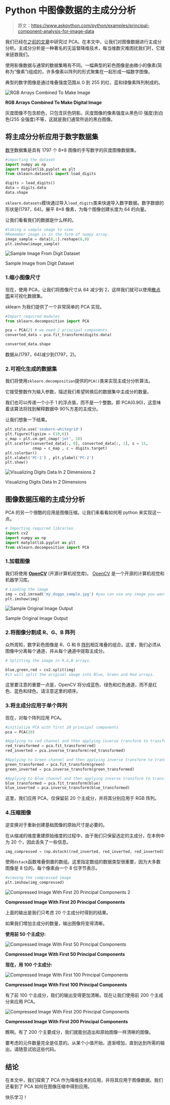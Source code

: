 # Python 中图像数据的主成分分析

> 原文：<https://www.askpython.com/python/examples/principal-component-analysis-for-image-data>

我们已经在[之前的文章](https://www.askpython.com/python/examples/principal-component-analysis)中研究过 PCA。在本文中，让我们对图像数据进行主成分分析。主成分分析是一种著名的无监督降维技术，每当维数灾难困扰我们时，它就来拯救我们。

使用影像数据与通常的数据集略有不同。一幅典型的彩色图像是由微小的像素(简称为“像素”)组成的，许多像素以阵列的形式聚集在一起形成一幅数字图像。

典型的数字图像是通过堆叠强度范围从 0 到 255 的红、蓝和绿像素阵列制成的。

![RGB Arrays Combined To Make Image](img/6bc9ef9f7aa128ac0de622752da0cce9.png)

**RGB Arrays Combined To Make Digital Image**

灰度图像不包含颜色，只包含灰色阴影。灰度图像的像素强度从黑色(0 强度)到白色(255 全强度)不等，这就是我们通常所说的黑白图像。

## 将主成分分析应用于数字数据集

[数字](https://scikit-learn.org/stable/auto_examples/datasets/plot_digits_last_image.html)数据集是具有 1797 个 8×8 图像的手写数字的灰度图像数据集。

```py
#importing the dataset
import numpy as np
import matplotlib.pyplot as plt
from sklearn.datasets import load_digits

digits = load_digits()
data = digits.data
data.shape

```

`sklearn.datasets`模块通过导入`load_digits`类来快速导入数字数据。数字数据的形状是(1797，64)。展平 8×8 像素，为每个图像创建长度为 64 的向量。

让我们看看我们的数据是什么样的。

```py
#taking a sample image to view
#Remember image is in the form of numpy array.
image_sample = data[0,:].reshape(8,8)
plt.imshow(image_sample)

```

![Sample Image From Digit Dataset](img/07d05a875bc7f312ffaaa05c6e1c1566.png)

Sample Image from Digit Dataset

### 1.缩小图像尺寸

现在，使用 PCA，让我们将图像尺寸从 64 减少到 2，这样我们就可以使用[散点图](https://www.askpython.com/python-modules/data-visualization-using-python-bokeh)来可视化数据集。

sklearn 为我们提供了一个非常简单的 PCA 实现。

```py
#Import required modules
from sklearn.decomposition import PCA

pca = PCA(2) # we need 2 principal components.
converted_data = pca.fit_transform(digits.data)

converted_data.shape

```

数据从(1797，64)减少到(1797，2)。

### 2.可视化生成的数据集

我们将使用`sklearn.decomposition`提供的`PCA()`类来实现主成分分析算法。

它接受整数作为输入参数，描述我们希望转换后的数据集中主成分的数量。

我们也可以传递一个小于 1 的浮点值，而不是一个整数。即 PCA(0.90)，这意味着该算法将找到解释数据中 90%方差的主成分。

让我们想象一下结果。

```py
plt.style.use('seaborn-whitegrid')
plt.figure(figsize = (10,6))
c_map = plt.cm.get_cmap('jet', 10)
plt.scatter(converted_data[:, 0], converted_data[:, 1], s = 15,
            cmap = c_map , c = digits.target)
plt.colorbar()
plt.xlabel('PC-1') , plt.ylabel('PC-2')
plt.show()

```

![Visualizing Digits Data In 2 Dimensions 2](img/d15422604454c4a38212b0f3247b351c.png)

Visualizing Digits Data In 2 Dimensions

## 图像数据压缩的主成分分析

PCA 的另一个很酷的应用是图像压缩。让我们来看看如何用 python 来实现这一点。

```py
# Importing required libraries
import cv2
import numpy as np
import matplotlib.pyplot as plt
from sklearn.decomposition import PCA

```

### 1.加载图像

我们将使用 **[OpenCV](https://opencv.org/about/)** (开源计算机视觉库)。 [OpenCV](https://www.askpython.com/python-modules/read-images-in-python-opencv) 是一个开源的计算机视觉和机器学习库。

```py
# Loading the image 
img = cv2.imread('my_doggo_sample.jpg') #you can use any image you want.
plt.imshow(img)

```

![Sample Original Image Output](img/3751809f1f1b8dbda141856c0b71c7be.png)

Sample Original Image Output

### 2.将图像分割成 R、G、B 阵列

众所周知，数字彩色图像是 R、G 和 B [阵列](https://www.askpython.com/python-modules/numpy/python-numpy-arrays)相互堆叠的组合。这里，我们必须从图像中分离每个通道，并从每个通道中提取主成分。

```py
# Splitting the image in R,G,B arrays.

blue,green,red = cv2.split(img) 
#it will split the original image into Blue, Green and Red arrays.

```

这里要注意的重要一点是，OpenCV 将分成蓝色、绿色和红色通道，而不是红色、蓝色和绿色。请注意这里的顺序。

### 3.将主成分应用于单个阵列

现在，对每个阵列应用 PCA。

```py
#initialize PCA with first 20 principal components
pca = PCA(20)

#Applying to red channel and then applying inverse transform to transformed array.
red_transformed = pca.fit_transform(red)
red_inverted = pca.inverse_transform(red_transformed)

#Applying to Green channel and then applying inverse transform to transformed array.
green_transformed = pca.fit_transform(green)
green_inverted = pca.inverse_transform(green_transformed)

#Applying to Blue channel and then applying inverse transform to transformed array.
blue_transformed = pca.fit_transform(blue)
blue_inverted = pca.inverse_transform(blue_transformed)

```

这里，我们应用 PCA，仅保留前 20 个主成分，并将其分别应用于 RGB 阵列。

### 4.压缩图像

逆变换对于重新创建基础图像的原始尺寸是必要的。

在从缩减的维度重建原始维度的过程中，由于我们只保留选定的主成分，在本例中为 20 个，因此丢失了一些信息。

```py
img_compressed = (np.dstack((red_inverted, red_inverted, red_inverted))).astype(np.uint8)

```

使用`dstack`函数堆叠倒置的数组。这里指定数组的数据类型很重要，因为大多数图像是 8 位的。每个像素由一个 8 位字节表示。

```py
#viewing the compressed image
plt.imshow(img_compressed)

```

![Compressed Image With First 20 Principal Components 2](img/78768a1546750eb32f9149a2ddcf05fe.png)

**Compressed Image With First 20 Principal Components**

上面的输出是我们只考虑 20 个主成分时得到的结果。

如果我们增加主成分的数量，输出图像将变得清晰。

**使用前 50 个主成分:**

![Compressed Image With First 50 Principal Components](img/ca05a4818f677aa49118cdf7fddd9543.png)

**Compressed Image With First 50 Principal Components**

**现在，用 100 个主成分:**

![Compressed Image With First 100 Principal Components](img/ab3436eb1b182f9b8488672b8fb560c4.png)

**Compressed Image With First 100 Principal Components**

有了前 100 个主成分，我们的输出变得更加清晰。现在让我们使用前 200 个主成分来应用 PCA。

![Compressed Image With First 200 Principal Components](img/78b49a38b6efd25da5388b75c385ea80.png)

**Compressed Image With First 200 Principal Components**

瞧啊。有了 200 个主要成分，我们就能创造出和原始图像一样清晰的图像。

要考虑的元件数量完全是任意的。从某个小值开始，逐渐增加，直到达到所需的输出。请随意试验这些代码。

## 结论

在本文中，我们探索了 PCA 作为降维技术的应用，并将其应用于图像数据。我们还看到了 PCA 如何在图像压缩中得到应用。

快乐学习！